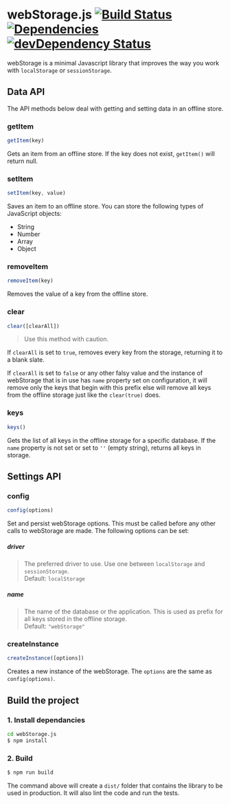 # webStorage.js [![Build Status](https://travis-ci.org/georapbox/webStorage.js.svg?branch=master)](https://travis-ci.org/georapbox/webStorage.js) [![Dependencies](https://david-dm.org/georapbox/webStorage.js.svg?theme=shields.io)](https://david-dm.org/georapbox/webStorage.js) [![devDependency Status](https://david-dm.org/georapbox/webStorage.js/dev-status.svg)](https://david-dm.org/georapbox/webStorage.js#info=devDependencies)

webStorage is a minimal Javascript library that improves the way you work with ```localStorage``` or ```sessionStorage```.


## Data API

The API methods below deal with getting and setting data in an offline store.

### getItem

```js
getItem(key)
```

Gets an item from an offline store. If the key does not exist, ```getItem()``` will return null.

### setItem

```js
setItem(key, value)
```

Saves an item to an offline store. You can store the following types of JavaScript objects:

- String
- Number
- Array
- Object

### removeItem

```js
removeItem(key)
```

Removes the value of a key from the offline store.

### clear

```js
clear([clearAll])
```

> Use this method with caution.

If ```clearAll``` is set to ```true```, removes every key from the storage, returning it to a blank slate.

If ```clearAll``` is set to ```false``` or any other falsy value and the instance of webStorage that is in use has ```name``` property set on configuration, it will remove only the keys that begin with this prefix else will remove all keys from the offline storage just like the ```clear(true)``` does.

### keys

```js
keys()
```

Gets the list of all keys in the offline storage for a specific database.
If the ```name``` property is not set or set to ```''``` (empty string), returns all keys in storage.


## Settings API

### config

```js
config(options)
```

Set and persist webStorage options. This must be called before any other calls to webStorage are made. The following options can be set:

##### driver
> The preferred driver to use. Use one between ```localStorage``` and ```sessionStorage```.<br>
Default: ```localStorage```

##### name
> The name of the database or the application. This is used as prefix for all keys stored in the offline storage.<br>
Default: ```"webStorage"```


### createInstance

```js
createInstance([options])
```

Creates a new instance of the webStorage. The ```options``` are the same as ```config(options)```.


## Build the project

### 1. Install dependancies

```sh
cd webStorage.js
$ npm install
```

### 2. Build

```sh
$ npm run build
```

The command above will create a ```dist/``` folder that contains the library to be used in production. It will also lint the code and run the tests.
